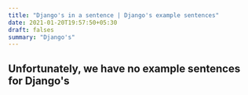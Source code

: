 ```yaml
---
title: "Django's in a sentence | Django's example sentences"
date: 2021-01-20T19:57:50+05:30
draft: falses
summary: "Django's"
---
```

## Unfortunately, we have no example sentences for Django's                 
